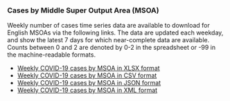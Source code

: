 ### Cases by Middle Super Output Area (MSOA)

Weekly number of cases time series data are available to download for English MSOAs via the following links. The data are updated each weekday, and show the latest 7 days for which near-complete data are available. Counts between 0 and 2 are denoted by 0-2 in the spreadsheet or -99 in the machine-readable formats. 

* [Weekly COVID-19 cases by MSOA in XLSX format](https://coronavirus.data.gov.uk/downloads/msoa_data/MSOAs_latest.xlsx)
* [Weekly COVID-19 cases by MSOA in CSV format](https://coronavirus.data.gov.uk/downloads/msoa_data/MSOAs_latest.csv)
* [Weekly COVID-19 cases by MSOA in JSON format](https://coronavirus.data.gov.uk/downloads/msoa_data/MSOAs_latest.json)
* [Weekly COVID-19 cases by MSOA in XML format](https://coronavirus.data.gov.uk/downloads/msoa_data/MSOAs_latest.xml)


